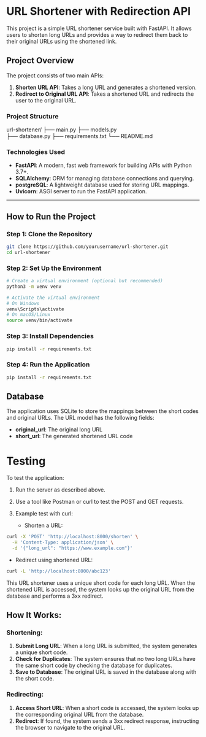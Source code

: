 # URL Shortener with Redirection API

This project is a simple URL shortener service built with FastAPI. It allows users to shorten long URLs and provides a way to redirect them back to their original URLs using the shortened link.

## Project Overview

The project consists of two main APIs:

1. **Shorten URL API**: Takes a long URL and generates a shortened version.
2. **Redirect to Original URL API**: Takes a shortened URL and redirects the user to the original URL.

### Project Structure

url-shortener/
    ├── main.py 
    ├── models.py  
    ├── database.py 
    ├── requirements.txt 
    └── README.md 


### Technologies Used

- **FastAPI**: A modern, fast web framework for building APIs with Python 3.7+.
- **SQLAlchemy**: ORM for managing database connections and querying.
- **postgreSQL**: A lightweight database used for storing URL mappings.
- **Uvicorn**: ASGI server to run the FastAPI application.

---

## How to Run the Project

### Step 1: Clone the Repository

```bash
git clone https://github.com/yourusername/url-shortener.git
cd url-shortener
```

### Step 2: Set Up the Environment

```bash
# Create a virtual environment (optional but recommended)
python3 -m venv venv

# Activate the virtual environment
# On Windows
venv\Scripts\activate
# On macOS/Linux
source venv/bin/activate
```

### Step 3: Install Dependencies

```bash
pip install -r requirements.txt
```

### Step 4: Run the Application

```bash
pip install -r requirements.txt
```

## Database

The application uses SQLite to store the mappings between the short codes and original URLs. The URL model has the following fields:

- **original_url**: The original long URL
- **short_url**: The generated shortened URL code

# Testing

To test the application:

1. Run the server as described above.

2. Use a tool like Postman or curl to test the POST and GET requests.

3. Example test with curl:
    * Shorten a URL:  

```bash  
curl -X 'POST' 'http://localhost:8000/shorten' \
  -H 'Content-Type: application/json' \
  -d '{"long_url": "https://www.example.com"}'
```
* Redirect using shortened URL:  

```bash
curl -L 'http://localhost:8000/abc123'
```


This URL shortener uses a unique short code for each long URL. When the shortened URL is accessed, the system looks up the original URL from the database and performs a 3xx redirect.

## How It Works:

### Shortening:

1. **Submit Long URL**: When a long URL is submitted, the system generates a unique short code.
2. **Check for Duplicates**: The system ensures that no two long URLs have the same short code by checking the database for duplicates.
3. **Save to Database**: The original URL is saved in the database along with the short code.

### Redirecting:

1. **Access Short URL**: When a short code is accessed, the system looks up the corresponding original URL from the database.
2. **Redirect**: If found, the system sends a 3xx redirect response, instructing the browser to navigate to the original URL.

